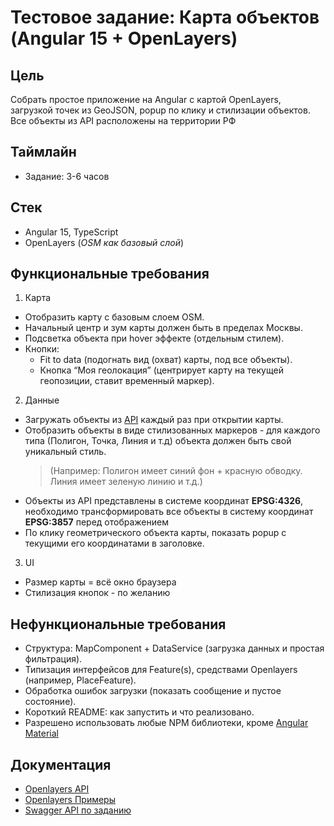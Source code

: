 

# Тестовое задание: Карта объектов (Angular 15 + OpenLayers)

## Цель

Собрать простое приложение на Angular с картой OpenLayers, загрузкой точек из GeoJSON, popup по клику и стилизации объектов. Все объекты из API расположены на территории РФ

## Таймлайн
- Задание: 3-6 часов

## Стек
- Angular 15, TypeScript
- OpenLayers (*OSM как базовый слой*)

## Функциональные требования
1) Карта
- Отобразить карту с базовым слоем OSM.
- Начальный центр и зум карты должен быть в пределах Москвы.
- Подсветка объекта при hover эффекте (отдельным стилем).
- Кнопки:
	- Fit to data (подогнать вид (охват) карты, под все объекты).
	- Кнопка “Моя геолокация” (центрирует карту на текущей геопозиции, ставит временный маркер).

2) Данные
- Загружать объекты из [API](https://evo-academy.wckz.dev/apiDocs#/Interview%20-%20Junior%201) каждый раз при открытии карты.
- Отобразить объекты в виде стилизованных маркеров - для каждого типа (Полигон, Точка, Линия и т.д) объекта должен быть свой уникальный стиль.
  > (Например: Полигон имеет синий фон + красную обводку. Линия имеет зеленую линию и т.д.)
- Объекты из API представлены в системе координат **EPSG:4326**, необходимо трансформировать все объекты в систему координат **EPSG:3857** перед отображением
- По клику геометрического объекта карты, показать popup с текущими его координатами в заголовке.

3) UI
- Размер карты = всё окно браузера
- Стилизация кнопок - по желанию

## Нефункциональные требования
- Структура: MapComponent + DataService (загрузка данных и простая фильтрация).
- Типизация интерфейсов для Feature(s), средствами Openlayers (например, PlaceFeature).
- Обработка ошибок загрузки (показать сообщение и пустое состояние).
- Короткий README: как запустить и что реализовано.
- Разрешено использовать любые NPM библиотеки, кроме [Angular Material](https://material.angular.dev/)

## Документация

- [Openlayers API](https://openlayers.org/en/latest/apidoc/)
- [Openlayers Примеры](https://openlayers.org/en/latest/examples/)
- [Swagger API по заданию](https://evo-academy.wckz.dev/apiDocs#/Interview%20-%20Junior%201)
